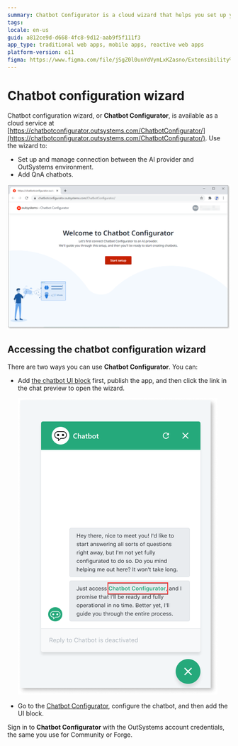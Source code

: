 ```yaml
---
summary: Chatbot Configurator is a cloud wizard that helps you set up you chatbot backend in Azure.
tags:
locale: en-us
guid: a812ce9d-d668-4fc8-9d12-aab9f5f111f3
app_type: traditional web apps, mobile apps, reactive web apps
platform-version: o11
figma: https://www.figma.com/file/jSgZ0l0unYdVymLxKZasno/Extensibility%20and%20Integration?node-id=409:3
---
```


# Chatbot configuration wizard

Chatbot configuration wizard, or **Chatbot Configurator**, is available as a cloud service at [https://chatbotconfigurator.outsystems.com/ChatbotConfigurator/](https://chatbotconfigurator.outsystems.com/ChatbotConfigurator/). Use the wizard to:

* Set up and manage connection between the AI provider and OutSystems environment.
* Add QnA chatbots.

![Wizard landing page](images/wizard-landing-page.png?width=700)

## Accessing the chatbot configuration wizard

There are two ways you can use **Chatbot Configurator**. You can:

* Add [the chatbot UI block](guide-outsystems-add-chatbot.md) first, publish the app, and then click the link in the chat preview to open the wizard.
  
    ![Wizard link in the chat window](images/chatbot-wizard-link.png?width=400)

* Go to the [Chatbot Configurator](https://chatbotconfigurator.outsystems.com/ChatbotConfigurator/), configure the chatbot, and then add the UI block.

<div class="info" markdown="1">

Sign in to **Chatbot Configurator** with the OutSystems account credentials, the same you use for Community or Forge.

</div>
